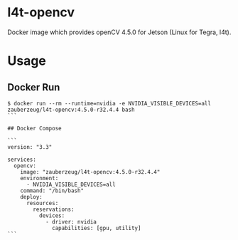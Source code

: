 # l4t-opencv

Docker image which provides openCV 4.5.0 for Jetson (Linux for Tegra, l4t).

# Usage

## Docker Run

````
$ docker run --rm --runtime=nvidia -e NVIDIA_VISIBLE_DEVICES=all zauberzeug/l4t-opencv:4.5.0-r32.4.4 bash
```

## Docker Compose

```
version: "3.3"

services:
  opencv:
    image: "zauberzeug/l4t-opencv:4.5.0-r32.4.4"
    environment:
      - NVIDIA_VISIBLE_DEVICES=all
    command: "/bin/bash"
    deploy:
      resources:
        reservations:
          devices:
            - driver: nvidia
              capabilities: [gpu, utility]
``` 